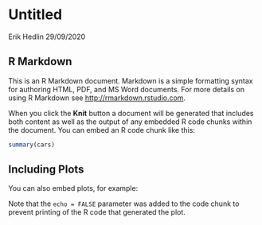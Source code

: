 Untitled
================
Erik Hedlin
29/09/2020

## R Markdown

This is an R Markdown document. Markdown is a simple formatting syntax
for authoring HTML, PDF, and MS Word documents. For more details on
using R Markdown see <http://rmarkdown.rstudio.com>.

When you click the **Knit** button a document will be generated that
includes both content as well as the output of any embedded R code
chunks within the document. You can embed an R code chunk like this:

``` r
summary(cars)
```

## Including Plots

You can also embed plots, for example:

Note that the `echo = FALSE` parameter was added to the code chunk to
prevent printing of the R code that generated the plot.
